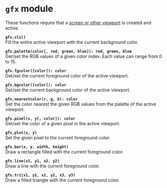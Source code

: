`gfx` module
============
These functions require that a [screen or other viewport](view.md) is created and active.

**`gfx.cls()`**  
Fill the entire active viewport with the current background color.

**`gfx.palette(color[, red, green, blue]): red, green, blue`**  
Get/set the RGB values of a given color index. Each value can range from 0 to 15.

**`gfx.fgcolor([color]): color`**  
Get/set the current foreground color of the active viewport.

**`gfx.bgcolor([color]): color`**  
Get/set the current background color of the active viewport.

**`gfx.nearestcolor(r, g, b): color`**  
Get the color nearest the given RGB values from the palette of the active viewport.

**`gfx.pixel(x, y[, color]): color`**  
Get/set the color of a given pixel in the active viewport.

**`gfx.plot(x, y)`**  
Set the given pixel to the current foreground color.

**`gfx.bar(x, y, width, height)`**  
Draw a rectangle filled with the current foreground color.

**`gfx.line(x1, y1, x2, y2)`**  
Draw a line with the current foreground color.

**`gfx.tri(x1, y1, x2, y2, x3, y3)`**  
Draw a filled triangle with the current foreground color.
